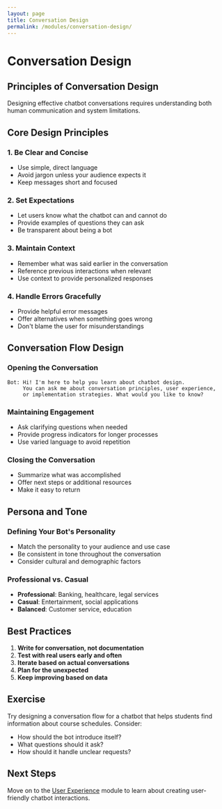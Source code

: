 ```yaml
---
layout: page
title: Conversation Design
permalink: /modules/conversation-design/
---
```


# Conversation Design

## Principles of Conversation Design

Designing effective chatbot conversations requires understanding both human communication and system limitations.

## Core Design Principles

### 1. Be Clear and Concise
- Use simple, direct language
- Avoid jargon unless your audience expects it
- Keep messages short and focused

### 2. Set Expectations
- Let users know what the chatbot can and cannot do
- Provide examples of questions they can ask
- Be transparent about being a bot

### 3. Maintain Context
- Remember what was said earlier in the conversation
- Reference previous interactions when relevant
- Use context to provide personalized responses

### 4. Handle Errors Gracefully
- Provide helpful error messages
- Offer alternatives when something goes wrong
- Don't blame the user for misunderstandings

## Conversation Flow Design

### Opening the Conversation
```
Bot: Hi! I'm here to help you learn about chatbot design. 
     You can ask me about conversation principles, user experience, 
     or implementation strategies. What would you like to know?
```

### Maintaining Engagement
- Ask clarifying questions when needed
- Provide progress indicators for longer processes
- Use varied language to avoid repetition

### Closing the Conversation
- Summarize what was accomplished
- Offer next steps or additional resources
- Make it easy to return

## Persona and Tone

### Defining Your Bot's Personality
- Match the personality to your audience and use case
- Be consistent in tone throughout the conversation
- Consider cultural and demographic factors

### Professional vs. Casual
- **Professional**: Banking, healthcare, legal services
- **Casual**: Entertainment, social applications
- **Balanced**: Customer service, education

## Best Practices

1. **Write for conversation, not documentation**
2. **Test with real users early and often**
3. **Iterate based on actual conversations**
4. **Plan for the unexpected**
5. **Keep improving based on data**

## Exercise

Try designing a conversation flow for a chatbot that helps students find information about course schedules. Consider:
- How should the bot introduce itself?
- What questions should it ask?
- How should it handle unclear requests?

## Next Steps

Move on to the [User Experience](/modules/user-experience) module to learn about creating user-friendly chatbot interactions.

